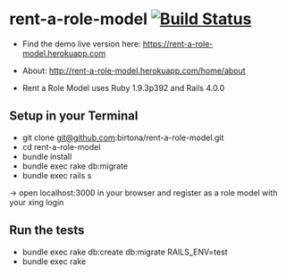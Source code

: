 # rent-a-role-model [![Build Status](https://travis-ci.org/birtona/rent-a-role-model.png?branch=master)](https://travis-ci.org/birtona/rent-a-role-model)

* Find the demo live version here: https://rent-a-role-model.herokuapp.com
* About: http://rent-a-role-model.herokuapp.com/home/about

* Rent a Role Model uses Ruby 1.9.3p392 and Rails 4.0.0

## Setup in your Terminal

* git clone git@github.com:birtona/rent-a-role-model.git
* cd rent-a-role-model
* bundle install
* bundle exec rake db:migrate
* bundle exec rails s

-> open localhost:3000 in your browser and register as a role model with your xing login

## Run the tests

* bundle exec rake db:create db:migrate RAILS_ENV=test
* bundle exec rake

